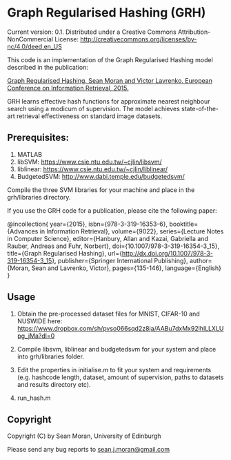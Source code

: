 # Graph Regularised Hashing (GRH)

Current version: 0.1. Distributed under a Creative Commons Attribution-NonCommercial License: http://creativecommons.org/licenses/by-nc/4.0/deed.en_US

This code is an implementation of the Graph Regularised Hashing model described in the publication:

[Graph Regularised Hashing. Sean Moran and Victor Lavrenko. European Conference on Information Retrieval, 2015.](http://link.springer.com/chapter/10.1007%2F978-3-319-16354-3_15#page-1)

GRH learns effective hash functions for approximate nearest neighbour search using a modicum of supervision. The model achieves state-of-the-art retrieval effectiveness on standard image datasets.

## Prerequisites:

1. MATLAB
2. libSVM: https://www.csie.ntu.edu.tw/~cjlin/libsvm/
3. liblinear: https://www.csie.ntu.edu.tw/~cjlin/liblinear/
4. BudgetedSVM: http://www.dabi.temple.edu/budgetedsvm/

Compile the three SVM libraries for your machine and place in the grh/libraries directory.

If you use the GRH code for a publication, please cite the following paper:

@incollection{
year={2015},
isbn={978-3-319-16353-6},
booktitle={Advances in Information Retrieval},
volume={9022},
series={Lecture Notes in Computer Science},
editor={Hanbury, Allan and Kazai, Gabriella and Rauber, Andreas and Fuhr, Norbert},
doi={10.1007/978-3-319-16354-3_15},
title={Graph Regularised Hashing},
url={http://dx.doi.org/10.1007/978-3-319-16354-3_15},
publisher={Springer International Publishing},
author={Moran, Sean and Lavrenko, Victor},
pages={135-146},
language={English}
}

## Usage

1. Obtain the pre-processed dataset files for MNIST, CIFAR-10 and NUSWIDE here:
https://www.dropbox.com/sh/pvso066sqd2z8ja/AABu7dxMx92lhlLLXLUpg_jMa?dl=0

2. Compile libsvm, liblinear and budgetedsvm for your system and place into grh/libraries folder.

3. Edit the properties in initialise.m to fit your system and requirements (e.g. hashcode length, dataset, amount of supervision, paths to datasets and results directory etc).

4. run_hash.m

## Copyright

Copyright (C) by Sean Moran, University of Edinburgh

Please send any bug reports to sean.j.moran@gmail.com

